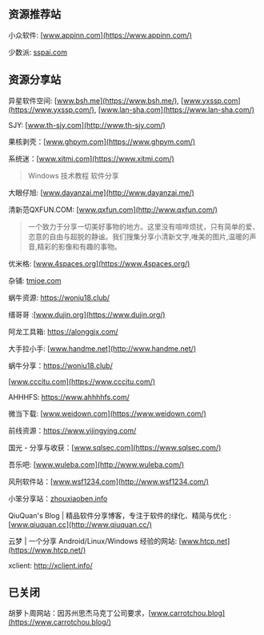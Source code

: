 
## 资源推荐站

小众软件: [www.appinn.com](https://www.appinn.com/)


少数派: [sspai.com](https://sspai.com/)

## 资源分享站

异星软件空间: [www.bsh.me](https://www.bsh.me/), [www.yxssp.com](https://www.yxssp.com/), [www.lan-sha.com](https://www.lan-sha.com/)

SJY: [www.th-sjy.com](http://www.th-sjy.com/)

果核剥壳：[www.ghpym.com](https://www.ghpym.com/)

系统迷：[www.xitmi.com](https://www.xitmi.com/)

> Windows 技术教程 软件分享

大眼仔旭: [www.dayanzai.me](http://www.dayanzai.me/)

清新范QXFUN.COM:  [www.qxfun.com](http://www.qxfun.com/)

> 一个致力于分享一切美好事物的地方。这里没有喧哗烦扰，只有简单的爱、恣意的自由与超脱的静谧。我们搜集分享小清新文字,唯美的图片,温暖的声音,精彩的影像和有趣的事物。

优米格: [www.4spaces.org](https://www.4spaces.org/)

杂铺: [tmioe.com](https://tmioe.com/)

蜗牛资源: https://woniu18.club/

缙哥哥 :[www.dujin.org](https://www.dujin.org/)

阿龙工具箱: https://alonggjx.com/

大手拉小手: [www.handme.net](http://www.handme.net/)

蜗牛分享：https://woniu18.club/

[www.cccitu.com](https://www.cccitu.com/)

AHHHFS: https://www.ahhhhfs.com/

微当下载: [www.weidown.com](https://www.weidown.com/)

前线资源：https://www.yijingying.com/

国光 - 分享与收获：[www.sqlsec.com](https://www.sqlsec.com/)

吾乐吧: [www.wuleba.com](http://www.wuleba.com/)

风刑软件站：[www.wsf1234.com](http://www.wsf1234.com/)

小笨分享站：[zhouxiaoben.info](https://zhouxiaoben.info/)

QiuQuan's Blog | 精品软件分享博客，专注于软件的绿化、精简与优化 : [www.qiuquan.cc](http://www.qiuquan.cc/)

云梦 | 一个分享 Android/Linux/Windows 经验的网站: [www.htcp.net](https://www.htcp.net/)

xclient: http://xclient.info/

## 已关闭

胡萝卜周网站：因苏州思杰马克丁公司要求，[www.carrotchou.blog](https://www.carrotchou.blog/)